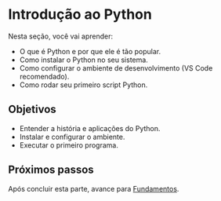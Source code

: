 # Introdução ao Python

Nesta seção, você vai aprender:

- O que é Python e por que ele é tão popular.
- Como instalar o Python no seu sistema.
- Como configurar o ambiente de desenvolvimento (VS Code recomendado).
- Como rodar seu primeiro script Python.

## Objetivos
- Entender a história e aplicações do Python.
- Instalar e configurar o ambiente.
- Executar o primeiro programa.

## Próximos passos
Após concluir esta parte, avance para [Fundamentos](../02-fundamentos/).

